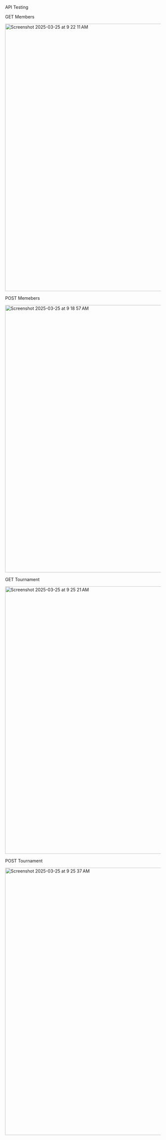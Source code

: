 API Testing

GET Members

<img width="862" alt="Screenshot 2025-03-25 at 9 22 11 AM" src="https://github.com/user-attachments/assets/262d269e-210f-4674-9d3c-f1f6fd349e12" />

POST Memebers

<img width="862" alt="Screenshot 2025-03-25 at 9 18 57 AM" src="https://github.com/user-attachments/assets/f7711666-73ec-4dba-b3e7-be9975909862" />

GET Tournament

<img width="862" alt="Screenshot 2025-03-25 at 9 25 21 AM" src="https://github.com/user-attachments/assets/23189cc8-2018-415d-9e1d-201c7ee1e5e1" />

POST Tournament

<img width="862" alt="Screenshot 2025-03-25 at 9 25 37 AM" src="https://github.com/user-attachments/assets/b5b98599-cec8-46de-8137-aaaa965fee80" />
